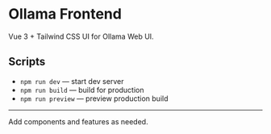 # Ollama Frontend

Vue 3 + Tailwind CSS UI for Ollama Web UI.

## Scripts
- `npm run dev` — start dev server
- `npm run build` — build for production
- `npm run preview` — preview production build

---
Add components and features as needed.
